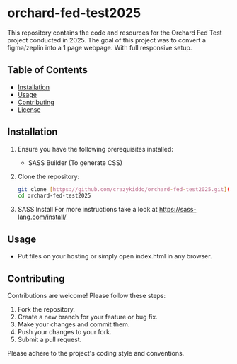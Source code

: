 # orchard-fed-test2025
This repository contains the code and resources for the Orchard Fed Test project conducted in 2025. The goal of this project was to convert a figma/zeplin into a 1 page webpage.
With full responsive setup.

## Table of Contents
- [Installation](#installation)
- [Usage](#usage)
- [Contributing](#contributing)
- [License](#license)

## Installation

1.  Ensure you have the following prerequisites installed:
    - SASS Builder (To generate CSS)
    
2.  Clone the repository:
    ```bash
    git clone [https://github.com/crazykiddo/orchard-fed-test2025.git](https://www.google.com/search?q=https://github.com/crazykiddo/orchard-fed-test2025.git)
    cd orchard-fed-test2025
    ```
3.  SASS Install
    For more instructions take a look at https://sass-lang.com/install/    

## Usage

- Put files on your hosting or simply open index.html in any browser.

## Contributing

Contributions are welcome! Please follow these steps:

1.  Fork the repository.
2.  Create a new branch for your feature or bug fix.
3.  Make your changes and commit them.
4.  Push your changes to your fork.
5.  Submit a pull request.

Please adhere to the project's coding style and conventions.